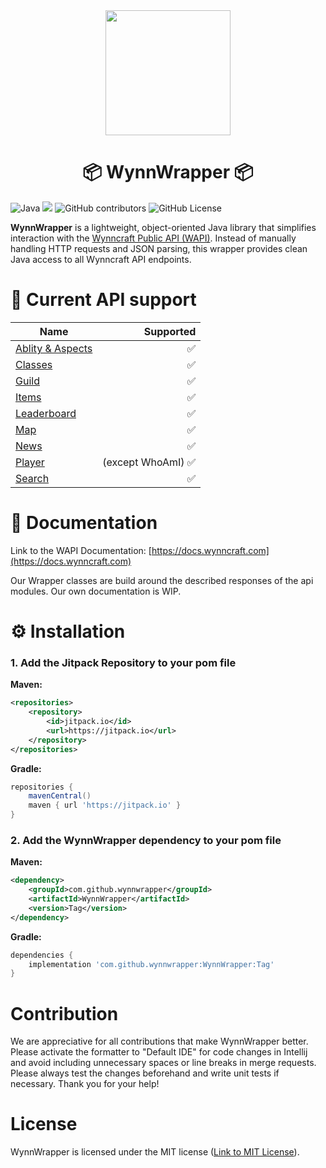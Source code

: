<div align="center">
<img src="https://avatars.githubusercontent.com/u/209814599?s=400&u=588dbb00861955c0ff30c43ac531beda8ca82349&v=4" height=200 alt="">
<h1>📦 WynnWrapper 📦</h1>
</div>

![Java](https://img.shields.io/badge/java-%23ED8B00.svg?logo=openjdk&logoColor=white)
[![](https://jitpack.io/v/wynnwrapper/WynnWrapper.svg)](https://jitpack.io/#wynnwrapper/WynnWrapper)
![GitHub contributors](https://img.shields.io/github/contributors/wynnwrapper/wynnwrapper)
![GitHub License](https://img.shields.io/github/license/wynnwrapper/wynnwrapper)

**WynnWrapper** is a lightweight, object-oriented Java library that simplifies interaction with the [Wynncraft Public API (WAPI)](https://api.wynncraft.com/).
Instead of manually handling HTTP requests and JSON parsing, this wrapper provides clean Java access to all Wynncraft API endpoints.

# 🔩 Current API support

| Name                                                                     |          Supported |
| ------------------------------------------------------------------------ | -----------------: |
| [Ablity & Aspects](https://docs.wynncraft.com/docs/modules/ability.html) |                 ✅ |
| [Classes](https://docs.wynncraft.com/docs/modules/classes.html)          |                 ✅ |
| [Guild](https://docs.wynncraft.com/docs/modules/guild.html)              |                 ✅ |
| [Items](https://docs.wynncraft.com/docs/modules/item.html)               |                 ✅ |
| [Leaderboard](https://docs.wynncraft.com/docs/modules/leaderboard.html)  |                 ✅ |
| [Map](https://docs.wynncraft.com/docs/modules/map.html)                  |                 ✅ |
| [News](https://docs.wynncraft.com/docs/modules/news.html)                |                 ✅ |
| [Player](https://docs.wynncraft.com/docs/modules/player.html)            | (except WhoAmI) ✅ |
| [Search](https://docs.wynncraft.com/docs/modules/search.html)            |                 ✅ |

# 📖 Documentation

Link to the WAPI Documentation: [https://docs.wynncraft.com](https://docs.wynncraft.com)

Our Wrapper classes are build around the described responses of the api modules. Our own documentation is WIP.

# ⚙️ Installation

### 1. Add the Jitpack Repository to your pom file

**Maven:**

```xml
<repositories>
	<repository>
		<id>jitpack.io</id>
		<url>https://jitpack.io</url>
	</repository>
</repositories>
```

**Gradle:**

```gradle
repositories {
	mavenCentral()
	maven { url 'https://jitpack.io' }
}
```

### 2. Add the WynnWrapper dependency to your pom file

**Maven:**

```xml
<dependency>
	<groupId>com.github.wynnwrapper</groupId>
	<artifactId>WynnWrapper</artifactId>
	<version>Tag</version>
</dependency>
```

**Gradle:**

```gradle
dependencies {
	implementation 'com.github.wynnwrapper:WynnWrapper:Tag'
}
```

# Contribution

We are appreciative for all contributions that make WynnWrapper better. Please activate the formatter to "Default IDE" for code changes in Intellij and avoid including unnecessary spaces or line breaks in merge requests. Please always test the changes beforehand and write unit tests if necessary. Thank you for your help!

# License

WynnWrapper is licensed under the MIT license ([Link to MIT License](https://choosealicense.com/licenses/mit/)).
